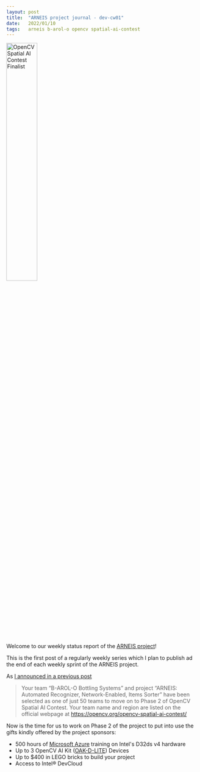 ```yaml
---
layout: post
title:  "ARNEIS project journal - dev-cw01"
date:   2022/01/10
tags: 	arneis b-arol-o opencv spatial-ai-contest
---
```


<a href="https://opencv.org/opencv-spatial-ai-contest/#finalists"><img src="https://user-images.githubusercontent.com/75182/146637995-3266f15d-81a4-4470-a337-965404340121.jpg" alt="OpenCV Spatial AI Contest Finalist" width="40%"></a>

Welcome to our weekly status report of the [ARNEIS project](https://github.com/B-AROL-O/ARNEIS)!

This is the first post of a regularly weekly series which I plan to publish ad the end of each weekly sprint of the ARNEIS project.

As [I announced in a previous post](https://gmacario.github.io/posts/2021-12-18-arneis-spatial-ai-finalist)

> Your team “B-AROL-O Bottling Systems” and project “ARNEIS: Automated Recognizer, Network-Enabled, Items Sorter” have been selected as one of just 50 teams to move on to Phase 2 of OpenCV Spatial AI Contest.
> Your team name and region are listed on the official webpage at <https://opencv.org/opencv-spatial-ai-contest/​>

Now is the time for us to work on Phase 2 of the project to put into use the gifts kindly offered by the project sponsors:

* 500 hours of [Microsoft Azure](https://azure.microsoft.com/) training on Intel's D32ds v4 hardware
* Up to 3 OpenCV AI Kit ([OAK-D-LITE](https://docs.luxonis.com/projects/hardware/en/latest/pages/DM9095.html)) Devices
* Up to $400 in LEGO bricks to build your project
* Access to Intel® DevCloud

<!-- EOF -->

